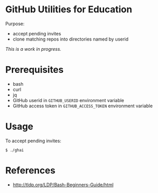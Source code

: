 # GitHub Utilities for Education

Purpose:

- accept pending invites
- clone matching repos into directories named by userid

*This is a work in progress.*

# Prerequisites

- bash
- curl
- jq
- GitHub userid in `GITHUB_USERID` environment variable
- GitHub access token in `GITHUB_ACCESS_TOKEN` environment variable

# Usage

To accept pending invites:

    $ ./ghai

# References

- http://tldp.org/LDP/Bash-Beginners-Guide/html
